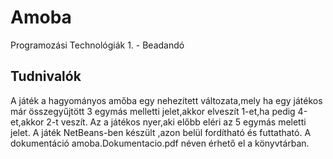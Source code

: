 # Amoba
Programozási Technológiák 1. - Beadandó

## Tudnivalók
A játék a hagyományos amőba egy nehezített változata,mely ha egy játékos már összegyűjtött 3 egymás melletti jelet,akkor elveszít 1-et,ha pedig 4-et,akkor 2-t veszít. Az a játékos nyer,aki előbb eléri az 5 egymás meletti jelet.
A játék NetBeans-ben készült ,azon belül fordítható és futtatható.
A dokumentáció amoba.Dokumentacio.pdf néven érhető el a könyvtárban.
